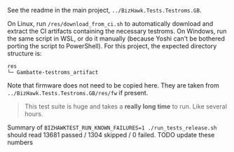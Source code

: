 See the readme in the main project, `../BizHawk.Tests.Testroms.GB`.

On Linux, run `/res/download_from_ci.sh` to automatically download and extract the CI artifacts containing the necessary testroms.
On Windows, run the same script in WSL, or do it manually (because Yoshi can't be bothered porting the script to PowerShell).
For this project, the expected directory structure is:
```
res
└─ Gambatte-testroms_artifact
```

Note that firmware does not need to be copied here. They are taken from `../BizHawk.Tests.Testroms.GB/res/fw` if present.

> This test suite is huge and takes a **really long time** to run. Like several hours.

Summary of `BIZHAWKTEST_RUN_KNOWN_FAILURES=1 ./run_tests_release.sh` should read 13681 passed / 1304 skipped / 0 failed.
TODO update these numbers
